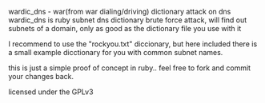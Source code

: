 wardic_dns - war(from war dialing/driving) dictionary attack on dns
wardic_dns is ruby  subnet dns dictionary brute force attack, will find out subnets of a domain, only as good as the dictionary file you use with it

I recommend to use the "rockyou.txt" diccionary, but here included there is a small example dicctionary for you with common subnet names.

this is just a simple proof of concept in ruby.. feel free to fork and commit your changes back.

licensed under the GPLv3
